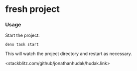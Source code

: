 # fresh project

### Usage

Start the project:

```
deno task start
```

This will watch the project directory and restart as necessary.

<stackblitz.com/github/jonathanhudak/hudak.link>
